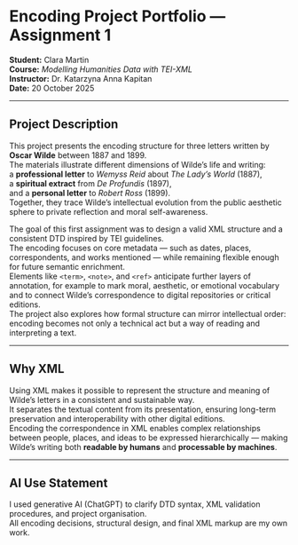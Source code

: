 # Encoding Project Portfolio — Assignment 1  
**Student:** Clara Martin  
**Course:** *Modelling Humanities Data with TEI-XML*  
**Instructor:** Dr. Katarzyna Anna Kapitan  
**Date:** 20 October 2025  

---

## Project Description

This project presents the encoding structure for three letters written by **Oscar Wilde** between 1887 and 1899.  
The materials illustrate different dimensions of Wilde’s life and writing:  
a **professional letter** to *Wemyss Reid* about *The Lady’s World* (1887),  
a **spiritual extract** from *De Profundis* (1897),  
and a **personal letter** to *Robert Ross* (1899).  
Together, they trace Wilde’s intellectual evolution from the public aesthetic sphere to private reflection and moral self-awareness.

The goal of this first assignment was to design a valid XML structure and a consistent DTD inspired by TEI guidelines.  
The encoding focuses on core metadata — such as dates, places, correspondents, and works mentioned — while remaining flexible enough for future semantic enrichment.  
Elements like `<term>`, `<note>`, and `<ref>` anticipate further layers of annotation, for example to mark moral, aesthetic, or emotional vocabulary and to connect Wilde’s correspondence to digital repositories or critical editions.  
The project also explores how formal structure can mirror intellectual order: encoding becomes not only a technical act but a way of reading and interpreting a text.

---

## Why XML

Using XML makes it possible to represent the structure and meaning of Wilde’s letters in a consistent and sustainable way.  
It separates the textual content from its presentation, ensuring long-term preservation and interoperability with other digital editions.  
Encoding the correspondence in XML enables complex relationships between people, places, and ideas to be expressed hierarchically — making Wilde’s writing both **readable by humans** and **processable by machines**.

---

## AI Use Statement

I used generative AI (ChatGPT) to clarify DTD syntax, XML validation procedures, and project organisation.  
All encoding decisions, structural design, and final XML markup are my own work.
